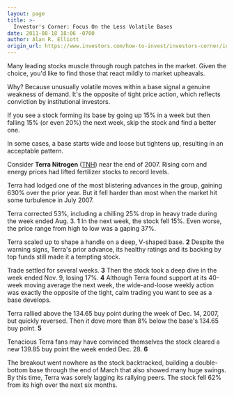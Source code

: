 ```yaml
---
layout: page
title: >-
  Investor's Corner: Focus On the Less Volatile Bases
date: 2011-08-18 18:06 -0700
author: Alan R. Elliott
origin_url: https://www.investors.com/how-to-invest/investors-corner/investors-corner-focus-on-the-less-volatile-bases/
---
```


Many leading stocks muscle through rough patches in the market. Given the choice, you'd like to find those that react mildly to market upheavals.

Why? Because unusually volatile moves within a base signal a genuine weakness of demand. It's the opposite of tight price action, which reflects conviction by institutional investors.

If you see a stock forming its base by going up 15% in a week but then falling 15% (or even 20%) the next week, skip the stock and find a better one.

In some cases, a base starts wide and loose but tightens up, resulting in an acceptable pattern.

Consider **Terra Nitrogen** ([TNH](https://research.investors.com/quote.aspx?symbol=TNH)) near the end of 2007. Rising corn and energy prices had lifted fertilizer stocks to record levels.

Terra had lodged one of the most blistering advances in the group, gaining 630% over the prior year. But it fell harder than most when the market hit some turbulence in July 2007.

Terra corrected 53%, including a chilling 25% drop in heavy trade during the week ended Aug. 3. **1** In the next week, the stock fell 15%. Even worse, the price range from high to low was a gaping 37%.

Terra scaled up to shape a handle on a deep, V-shaped base. **2** Despite the warning signs, Terra's prior advance, its healthy ratings and its backing by top funds still made it a tempting stock.

Trade settled for several weeks. **3** Then the stock took a deep dive in the week ended Nov. 9, losing 17%. **4** Although Terra found support at its 40-week moving average the next week, the wide-and-loose weekly action was exactly the opposite of the tight, calm trading you want to see as a base develops.

Terra rallied above the 134.65 buy point during the week of Dec. 14, 2007, but quickly reversed. Then it dove more than 8% below the base's 134.65 buy point. **5**

Tenacious Terra fans may have convinced themselves the stock cleared a new 139.85 buy point the week ended Dec. 28. **6**

The breakout went nowhere as the stock backtracked, building a double-bottom base through the end of March that also showed many huge swings. By this time, Terra was sorely lagging its rallying peers. The stock fell 62% from its high over the next six months.
